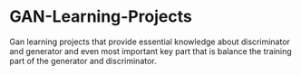 # GAN-Learning-Projects
Gan learning projects that provide essential knowledge about discriminator and generator and even most important key part that is balance the training part of the generator and discriminator. 
